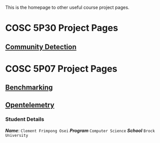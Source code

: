 This is the homepage to other useful course project pages.

# COSC 5P30 Project Pages
## [Community Detection](https://frimps-astro.github.io/community-detection)


# COSC 5P07 Project Pages
## [Benchmarking](https://frimps-astro.github.io/benchmarking)
## [Opentelemetry](https://frimps-astro.github.io/benchmarking)


### Student Details
***Name***: `Clement Frimpong Osei`
***Program*** `Computer Science`
***School*** `Brock University`